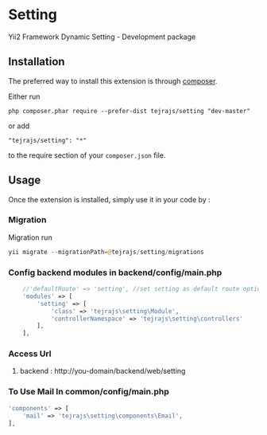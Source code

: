 Setting
=======
Yii2 Framework Dynamic Setting - Development package

Installation
------------

The preferred way to install this extension is through [composer](http://getcomposer.org/download/).

Either run

```
php composer.phar require --prefer-dist tejrajs/setting "dev-master"
```

or add

```
"tejrajs/setting": "*"
```

to the require section of your `composer.json` file.


Usage
-----

Once the extension is installed, simply use it in your code by  :

### Migration

Migration run

```php
yii migrate --migrationPath=@tejrajs/setting/migrations
```

### Config backend modules in backend/config/main.php

```php
    //'defaultRoute' => 'setting', //set setting as default route optional
    'modules' => [
        'setting' => [
    		'class' => 'tejrajs\setting\Module',
    		'controllerNamespace' => 'tejrajs\setting\controllers'
    	],
    ],
```

### Access Url
1. backend : http://you-domain/backend/web/setting

### To Use Mail In common/config/main.php

```php
'components' => [
	'mail' => 'tejrajs\setting\components\Email',
],
```
```